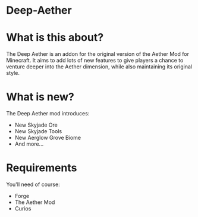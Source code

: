 # Deep-Aether

# What is this about?

The Deep Aether is an addon for the original version of the Aether Mod for Minecraft.
It aims to add lots of new features to give players a chance to venture deeper into the Aether dimension, while also maintaining its original style.
 
 # What is new?

The Deep Aether mod introduces:
  - New Skyjade Ore
  - New Skyjade Tools
  - New Aerglow Grove Biome
  - And more...

# Requirements

You'll need of course:
 - Forge
 - The Aether Mod
 - Curios
